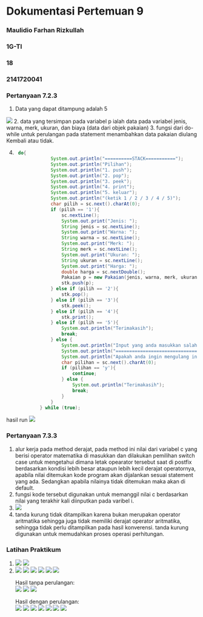 # **Dokumentasi Pertemuan 9**

### Maulidio Farhan Rizkullah
### 1G-TI
### 18
### 2141720041

### **Pertanyaan 7.2.3**
1. Data yang dapat ditampung adalah 5
<img src = SS1.png>
2. data yang tersimpan pada variabel p ialah data pada variabel jenis, warna, merk, ukuran, dan biaya (data dari objek pakaian)
3. fungsi dari do-while untuk perulangan pada statement menambahkan data pakaian diulang Kembali atau tidak.

4. ```java
    do{
                System.out.println("==========STACK===========");
                System.out.println("Pilihan");
                System.out.println("1. push");
                System.out.println("2. pop");
                System.out.println("3. peek");
                System.out.println("4. print");
                System.out.println("5. keluar");
                System.out.println("(ketik 1 / 2 / 3 / 4 / 5)");
                char pilih = sc.next().charAt(0);
                if (pilih == '1'){
                    sc.nextLine();
                    System.out.print("Jenis: ");
                    String jenis = sc.nextLine();
                    System.out.print("Warna: ");
                    String warna = sc.nextLine();
                    System.out.print("Merk: ");
                    String merk = sc.nextLine();
                    System.out.print("Ukuran: ");
                    String ukuran = sc.nextLine();
                    System.out.print("Harga: ");
                    double harga = sc.nextDouble();
                    Pakaian p = new Pakaian(jenis, warna, merk, ukuran, harga);
                    stk.push(p);
                } else if (pilih == '2'){
                    stk.pop();
                } else if (pilih == '3'){
                    stk.peek();
                } else if (pilih == '4'){
                    stk.print();
                } else if (pilih == '5'){
                    System.out.println("Terimakasih");
                    break;
                } else {
                    System.out.println("Input yang anda masukkan salah");
                    System.out.println("==============================");
                    System.out.println("Apakah anda ingin mengulang input? (y/n)");
                    char pilihan = sc.next().charAt(0);
                    if (pilihan == 'y'){
                        continue;
                    } else {
                        System.out.println("Terimakasih");
                        break;
                    }
                }
            } while (true);
    ```
hasil run
<img src = SS2.png>

### **Pertanyaan 7.3.3**
1. alur kerja pada method derajat, pada method ini nilai dari variabel c yang berisi
operator matematika di masukkan dan dilakukan pemilihan switch case untuk
mengetahui dimana letak opearator tersebut saat di postfix berdasarkan kondisi
lebih besar ataupun lebih kecil derajat operatornya, apabila nilai ditemukan kode
program akan dijalankan sesuai statement yang ada. Sedangkan apabila nilainya
tidak ditemukan maka akan di default.
2. fungsi kode tersebut digunakan untuk memanggil nilai c berdasarkan nilai yang
terakhir kali diinputkan pada varibel i.
3. <img src = SS3.png>
4. tanda kurung tidak ditampilkan karena bukan merupakan operator aritmatika
sehingga juga tidak memiliki derajat operator aritmatika, sehingga tidak perlu
ditampilkan pada hasil konverensi. tanda kurung digunakan untuk memudahkan
proses operasi perhitungan.

### **Latihan Praktikum**
1. 
    <img src = SS4.png>
    <img src = SS5.png>
2. 
    <img src = SS6.png>
    <img src = SS7.png>
    <img src = SS8.png>
    <img src = SS9.png>
    <img src = SS10.png>
    <img src = SS11.png>


    Hasil tanpa perulangan:                  
    <img src = SS12TP.png>
    <img src = SS13TP.png>
    <img src = SS14TP.png>

    Hasil dengan perulangan:                 
    <img src = SS15DP.png>
    <img src = SS16DP.png>
    <img src = SS17DP.png>
    <img src = SS18DP.png>
    <img src = SS19DP.png>
    <img src = SS20DP.png>
    <img src = SS21DP.png>
